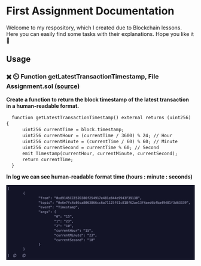 # First Assignment Documentation
Welcome to my respository, which I created due to Blockchain lessons. Here you can easily find some tasks with their explanations. Hope you like it🤙
## Usage
### ✖️ ⏲️ Function getLatestTransactionTimestamp, File Assignment.sol [(source)](https://github.com/rahat-limit/blockchain_assignments/blob/main/assignment.sol)
**Create a function to return the block timestamp of the latest transaction in a human-readable format.**
```solidity
  function getLatestTransactionTimestamp() external returns (uint256) { 
      uint256 currentTime = block.timestamp;
      uint256 currentHour = (currentTime / 3600) % 24; // Hour
      uint256 currentMinute = (currentTime / 60) % 60; // Minute
      uint256 currentSecond = currentTime % 60; // Second
      emit Timestamp(currentHour, currentMinute, currentSecond);
      return currentTime;
  }
```
**In log we can see human-readable format time (hours : minute : seconds)**
<p align="center">
  <img src = "https://github.com/rahat-limit/blockchain_assignments/blob/main/assets/time_result.png" width=600>
</p>

